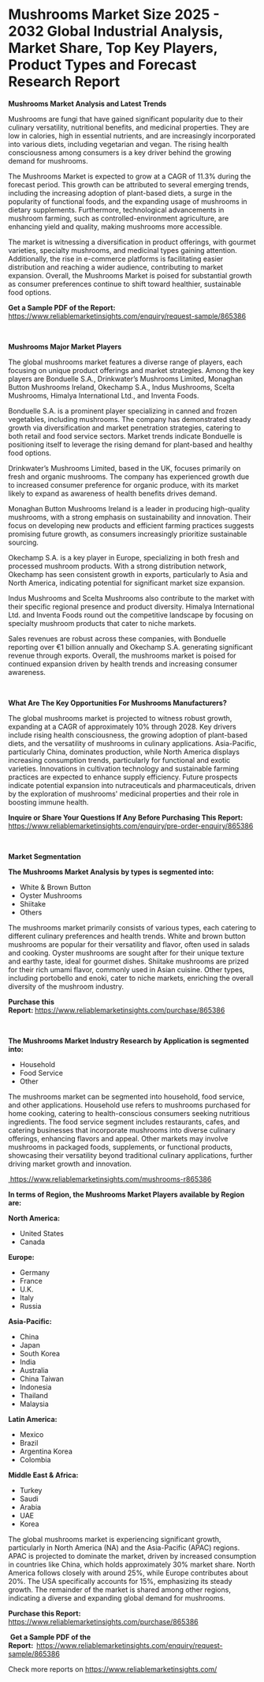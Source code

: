 <p><h1>Mushrooms Market Size 2025 - 2032 Global Industrial Analysis, Market Share, Top Key Players, Product Types and Forecast Research Report</h1></p><p><strong>Mushrooms Market Analysis and Latest Trends</strong></p>
<p><p>Mushrooms are fungi that have gained significant popularity due to their culinary versatility, nutritional benefits, and medicinal properties. They are low in calories, high in essential nutrients, and are increasingly incorporated into various diets, including vegetarian and vegan. The rising health consciousness among consumers is a key driver behind the growing demand for mushrooms.</p><p>The Mushrooms Market is expected to grow at a CAGR of 11.3% during the forecast period. This growth can be attributed to several emerging trends, including the increasing adoption of plant-based diets, a surge in the popularity of functional foods, and the expanding usage of mushrooms in dietary supplements. Furthermore, technological advancements in mushroom farming, such as controlled-environment agriculture, are enhancing yield and quality, making mushrooms more accessible.</p><p>The market is witnessing a diversification in product offerings, with gourmet varieties, specialty mushrooms, and medicinal types gaining attention. Additionally, the rise in e-commerce platforms is facilitating easier distribution and reaching a wider audience, contributing to market expansion. Overall, the Mushrooms Market is poised for substantial growth as consumer preferences continue to shift toward healthier, sustainable food options.</p></p>
<p><strong>Get a Sample PDF of the Report:&nbsp;</strong> <a href="https://www.reliablemarketinsights.com/enquiry/request-sample/865386?utm_campaign=2481&utm_medium=2&utm_source=Github&utm_content=ia&utm_term=14022025&utm_id=mushrooms">https://www.reliablemarketinsights.com/enquiry/request-sample/865386</a></p>
<p>&nbsp;</p>
<p><strong>Mushrooms Major Market Players</strong></p>
<p><p>The global mushrooms market features a diverse range of players, each focusing on unique product offerings and market strategies. Among the key players are Bonduelle S.A., Drinkwater’s Mushrooms Limited, Monaghan Button Mushrooms Ireland, Okechamp S.A., Indus Mushrooms, Scelta Mushrooms, Himalya International Ltd., and Inventa Foods.</p><p>Bonduelle S.A. is a prominent player specializing in canned and frozen vegetables, including mushrooms. The company has demonstrated steady growth via diversification and market penetration strategies, catering to both retail and food service sectors. Market trends indicate Bonduelle is positioning itself to leverage the rising demand for plant-based and healthy food options.</p><p>Drinkwater’s Mushrooms Limited, based in the UK, focuses primarily on fresh and organic mushrooms. The company has experienced growth due to increased consumer preference for organic produce, with its market likely to expand as awareness of health benefits drives demand.</p><p>Monaghan Button Mushrooms Ireland is a leader in producing high-quality mushrooms, with a strong emphasis on sustainability and innovation. Their focus on developing new products and efficient farming practices suggests promising future growth, as consumers increasingly prioritize sustainable sourcing.</p><p>Okechamp S.A. is a key player in Europe, specializing in both fresh and processed mushroom products. With a strong distribution network, Okechamp has seen consistent growth in exports, particularly to Asia and North America, indicating potential for significant market size expansion.</p><p>Indus Mushrooms and Scelta Mushrooms also contribute to the market with their specific regional presence and product diversity. Himalya International Ltd. and Inventa Foods round out the competitive landscape by focusing on specialty mushroom products that cater to niche markets.</p><p>Sales revenues are robust across these companies, with Bonduelle reporting over €1 billion annually and Okechamp S.A. generating significant revenue through exports. Overall, the mushrooms market is poised for continued expansion driven by health trends and increasing consumer awareness.</p></p>
<p>&nbsp;</p>
<p><strong>What Are The Key Opportunities For Mushrooms Manufacturers?</strong></p>
<p><p>The global mushrooms market is projected to witness robust growth, expanding at a CAGR of approximately 10% through 2028. Key drivers include rising health consciousness, the growing adoption of plant-based diets, and the versatility of mushrooms in culinary applications. Asia-Pacific, particularly China, dominates production, while North America displays increasing consumption trends, particularly for functional and exotic varieties. Innovations in cultivation technology and sustainable farming practices are expected to enhance supply efficiency. Future prospects indicate potential expansion into nutraceuticals and pharmaceuticals, driven by the exploration of mushrooms' medicinal properties and their role in boosting immune health.</p></p>
<p><strong>Inquire or Share Your Questions If Any Before Purchasing This Report:</strong> <a href="https://www.reliablemarketinsights.com/enquiry/pre-order-enquiry/865386?utm_campaign=2481&utm_medium=2&utm_source=Github&utm_content=ia&utm_term=14022025&utm_id=mushrooms">https://www.reliablemarketinsights.com/enquiry/pre-order-enquiry/865386</a></p>
<p>&nbsp;</p>
<p><strong>Market Segmentation</strong></p>
<p><strong>The Mushrooms Market Analysis by types is segmented into:</strong></p>
<p><ul><li>White & Brown Button</li><li>Oyster Mushrooms</li><li>Shiitake</li><li>Others</li></ul></p>
<p><p>The mushrooms market primarily consists of various types, each catering to different culinary preferences and health trends. White and brown button mushrooms are popular for their versatility and flavor, often used in salads and cooking. Oyster mushrooms are sought after for their unique texture and earthy taste, ideal for gourmet dishes. Shiitake mushrooms are prized for their rich umami flavor, commonly used in Asian cuisine. Other types, including portobello and enoki, cater to niche markets, enriching the overall diversity of the mushroom industry.</p></p>
<p><strong>Purchase this Report:&nbsp;</strong><a href="https://www.reliablemarketinsights.com/purchase/865386?utm_campaign=2481&utm_medium=2&utm_source=Github&utm_content=ia&utm_term=14022025&utm_id=mushrooms">https://www.reliablemarketinsights.com/purchase/865386</a></p>
<p>&nbsp;</p>
<p><strong>The Mushrooms Market Industry Research by Application is segmented into:</strong></p>
<p><ul><li>Household</li><li>Food Service</li><li>Other</li></ul></p>
<p><p>The mushrooms market can be segmented into household, food service, and other applications. Household use refers to mushrooms purchased for home cooking, catering to health-conscious consumers seeking nutritious ingredients. The food service segment includes restaurants, cafes, and catering businesses that incorporate mushrooms into diverse culinary offerings, enhancing flavors and appeal. Other markets may involve mushrooms in packaged foods, supplements, or functional products, showcasing their versatility beyond traditional culinary applications, further driving market growth and innovation.</p></p>
<p><a href="https://www.reliablemarketinsights.com/mushrooms-r865386?utm_campaign=2481&utm_medium=2&utm_source=Github&utm_content=ia&utm_term=14022025&utm_id=mushrooms">&nbsp;https://www.reliablemarketinsights.com/mushrooms-r865386</a></p>
<p><strong>In terms of Region, the Mushrooms Market Players available by Region are:</strong></p>
<p>
    <p> <strong> North America: </strong>
        <ul>
            <li>United States</li>
            <li>Canada</li>
        </ul>
        </p> 
    <p> <strong> Europe: </strong>
        <ul>
            <li>Germany</li>
            <li>France</li>
            <li>U.K.</li>
            <li>Italy</li>
            <li>Russia</li>
        </ul>
        </p> 
    <p> <strong> Asia-Pacific: </strong>
        <ul>
            <li>China</li>
            <li>Japan</li>
            <li>South Korea</li>
            <li>India</li>
            <li>Australia</li>
            <li>China Taiwan</li>
            <li>Indonesia</li>
            <li>Thailand</li>
            <li>Malaysia</li>
        </ul>
        </p> 
    <p> <strong> Latin America: </strong>
        <ul>
            <li>Mexico</li>
            <li>Brazil</li>
            <li>Argentina Korea</li>
            <li>Colombia</li>
        </ul>
        </p> 
    <p> <strong> Middle East & Africa: </strong>
        <ul>
            <li>Turkey</li>
            <li>Saudi</li>
            <li>Arabia</li>
            <li>UAE</li>
            <li>Korea</li>
        </ul>
    </p>
    </p>
<p><p>The global mushrooms market is experiencing significant growth, particularly in North America (NA) and the Asia-Pacific (APAC) regions. APAC is projected to dominate the market, driven by increased consumption in countries like China, which holds approximately 30% market share. North America follows closely with around 25%, while Europe contributes about 20%. The USA specifically accounts for 15%, emphasizing its steady growth. The remainder of the market is shared among other regions, indicating a diverse and expanding global demand for mushrooms.</p></p>
<p><strong>Purchase this Report: </strong><a href="https://www.reliablemarketinsights.com/purchase/865386?utm_campaign=2481&utm_medium=2&utm_source=Github&utm_content=ia&utm_term=14022025&utm_id=mushrooms">https://www.reliablemarketinsights.com/purchase/865386</a></p>
<p>&nbsp;<strong>Get a Sample PDF of the Report:&nbsp;&nbsp;</strong><a href="https://www.reliablemarketinsights.com/enquiry/request-sample/865386?utm_campaign=2481&utm_medium=2&utm_source=Github&utm_content=ia&utm_term=14022025&utm_id=mushrooms">https://www.reliablemarketinsights.com/enquiry/request-sample/865386</a></p>
<p><strong></strong></p>
<p>Check more reports on <a href="https://www.reliablemarketinsights.com/?utm_campaign=2481&utm_medium=2&utm_source=Github&utm_content=ia&utm_term=14022025&utm_id=mushrooms">https://www.reliablemarketinsights.com/</a></p>